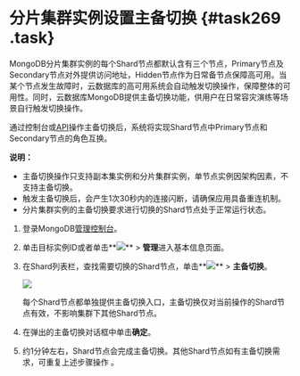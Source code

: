 # 分片集群实例设置主备切换 {#task269 .task}

MongoDB分片集群实例的每个Shard节点都默认含有三个节点，Primary节点及Secondary节点对外提供访问地址，Hidden节点作为日常备节点保障高可用。当某个节点发生故障时，云数据库的高可用系统会自动触发切换操作，保障整体的可用性。同时，云数据库MongoDB提供主备切换功能，供用户在日常容灾演练等场景自行触发切换操作。

通过控制台或[API](../../../../intl.zh-CN/API参考/实例管理/SwitchDBInstanceHA.md#)操作主备切换后，系统将实现Shard节点中Primary节点和Secondary节点的角色互换。

**说明：** 

-   主备切换操作只支持副本集实例和分片集群实例，单节点实例因架构因素，不支持主备切换。
-   触发主备切换后，会产生1次30秒内的连接闪断，请确保应用具备重连机制。
-   分片集群实例的主备切换要求进行切换的Shard节点处于正常运行状态。

1.  登录MongoDB[管理控制台](https://mongodb.console.aliyun.com/#/mongodb/list)。 
2.  单击目标实例ID或者单击**![](http://docs-aliyun.cn-hangzhou.oss.aliyun-inc.com/assets/pic/54529/cn_zh/1520491271114/dd.png)** \> **管理**进入基本信息页面。 
3.  在Shard列表栏，查找需要切换的Shard节点，单击**![](http://docs-aliyun.cn-hangzhou.oss.aliyun-inc.com/assets/pic/54529/cn_zh/1520491271114/dd.png)** \> **主备切换**。 

    ![](http://static-aliyun-doc.oss-cn-hangzhou.aliyuncs.com/assets/img/6741/154356189713849_zh-CN.png)

    每个Shard节点都单独提供主备切换入口，主备切换仅对当前操作的Shard节点有效，不影响集群下其他Shard节点。

4.  在弹出的主备切换对话框中单击**确定**。 
5.  约1分钟左右，Shard节点会完成主备切换。其他Shard节点如有主备切换需求，可重复上述步骤操作 。 

